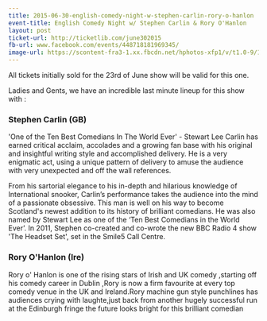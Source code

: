 ```yaml
---
title: 2015-06-30-english-comedy-night-w-stephen-carlin-rory-o-hanlon
event-title: English Comedy Night w/ Stephen Carlin & Rory O'Hanlon
layout: post
ticket-url: http://ticketlib.com/june302015
fb-url: www.facebook.com/events/448718181969345/
image-url: https://scontent-fra3-1.xx.fbcdn.net/hphotos-xfp1/v/t1.0-9/10984248_935311779865215_3460459720909735172_n.jpg?oh=00326f3d64e8a469b49fc6893ad2cc2c&oe=562B5CE4
---
```


All tickets initially sold for the 23rd of June show will be valid for this one.

Ladies and Gents, we have an incredible last minute lineup for this show with :

### Stephen Carlin (GB)
'One of the Ten Best Comedians In The World Ever' - Stewart Lee
Carlin has earned critical acclaim, accolades and a growing fan base with his original and insightful writing style and accomplished delivery. He is a very enigmatic act, using a unique pattern of delivery to amuse the audience with very unexpected and off the wall references. 

From his sartorial elegance to his in-depth and hilarious knowledge of International snooker, Carlin’s performance takes the audience into the mind of a passionate obsessive. This man is well on his way to become Scotland's newest addition to its history of brilliant comedians. He was also named by Stewart Lee as one of the ‘Ten Best Comedians in the World Ever’. In 2011, Stephen co-created and co-wrote the new BBC Radio 4 show 'The Headset Set', set in the Smile5 Call Centre.

### Rory O'Hanlon (Ire)
Rory o' Hanlon is one of the rising stars of Irish and UK comedy ,starting off his comedy career in Dublin ,Rory is now a firm favourite at every top comedy venue in the UK and Ireland.Rory machine gun style punchlines has audiences crying with laughte,just back from
another hugely successful run at the Edinburgh fringe the future looks bright for this brilliant comedian